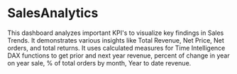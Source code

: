 # SalesAnalytics

This dashboard analyzes important KPI's to visualize key findings in Sales Trends. It demonstrates various insights like Total Revenue, Net Price, Net orders, and total returns. It uses calculated measures for Time Intelligence DAX functions to get prior and next year revenue, percent of change in year on year sale, % of total orders by month, Year to date revenue.

